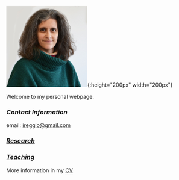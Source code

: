 <!---
My research interests are 
-->


![](myLib/iliana_pic.jpg){:height="200px" width="200px"}

Welcome to my personal webpage. 

### **_Contact Information_**
email: ireggio@gmail.com


### **_[Research](research.md)_**

### **_[Teaching](teaching.md)_**

More information in my [CV](myLib/IlianaReggio_CV_Sept2019.pdf)

<!---
your comment goes here
and here
-->
